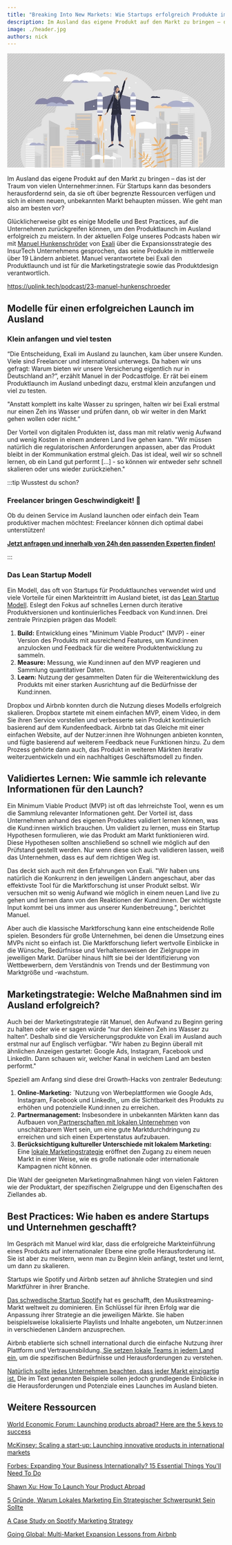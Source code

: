 ```yaml
---
title: "Breaking Into New Markets: Wie Startups erfolgreich Produkte im Ausland launchen"
description: Im Ausland das eigene Produkt auf den Markt zu bringen – das ist der Traum von vielen Unternehmer:innen. Für Startups kann das besonders herausfordernd sein, da sie oft über begrenzte Ressourcen verfügen und sich in einem neuen, unbekannten Markt behaupten müssen.
image: ./header.jpg
authors: nick
---
```


![](header.jpg)

Im Ausland das eigene Produkt auf den Markt zu bringen – das ist der Traum von vielen Unternehmer:innen. Für Startups kann das besonders herausfordernd sein, da sie oft über begrenzte Ressourcen verfügen und sich in einem neuen, unbekannten Markt behaupten müssen. Wie geht man also am besten vor?

<!--truncate-->

Glücklicherweise gibt es einige Modelle und Best Practices, auf die Unternehmen zurückgreifen können, um den Produktlaunch im Ausland erfolgreich zu meistern. In der aktuellen Folge unseres Podcasts haben wir mit [Manuel Hunkenschröder](https://www.linkedin.com/in/manuel-hunkenschr%C3%B6der-205562112/) von [Exali](https://www.exali.de/) über die Expansionsstrategie des InsurTech Unternehmens gesprochen, das seine Produkte in mittlerweile über 19 Ländern anbietet. Manuel verantwortete bei Exali den Produktlaunch und ist für die Marketingstrategie sowie das Produktdesign verantwortlich.

<emb>https://uplink.tech/podcast/23-manuel-hunkenschroeder</emb>

## Modelle für einen erfolgreichen Launch im Ausland

### Klein anfangen und viel testen

“Die Entscheidung, Exali im Ausland zu launchen, kam über unsere Kunden. Viele sind Freelancer und international unterwegs. Da haben wir uns gefragt: Warum bieten wir unsere Versicherung eigentlich nur in Deutschland an?”, erzählt Manuel in der Podcastfolge. Er rät bei einem Produktlaunch im Ausland unbedingt dazu, erstmal klein anzufangen und viel zu testen.

"Anstatt komplett ins kalte Wasser zu springen, halten wir bei Exali erstmal nur einen Zeh ins Wasser und prüfen dann, ob wir weiter in den Markt gehen wollen oder nicht.“

Der Vorteil von digitalen Produkten ist, dass man mit relativ wenig Aufwand und wenig Kosten in einem anderen Land live gehen kann. "Wir müssen natürlich die regulatorischen Anforderungen anpassen, aber das Produkt bleibt in der Kommunikation erstmal gleich. Das ist ideal, weil wir so schnell lernen, ob ein Land gut performt […] -  so können wir entweder sehr schnell skalieren oder uns wieder zurückziehen."

:::tip Wusstest du schon?

### Freelancer bringen Geschwindigkeit! 🚀

Ob du deinen Service im Ausland launchen oder einfach dein Team produktiver machen möchtest: Freelancer können dich optimal dabei unterstützen!

**[Jetzt anfragen und innerhalb von 24h den passenden Experten finden!](https://uplink.tech/#request)**

:::

### Das Lean Startup Modell

Ein Modell, das oft von Startups für Produktlaunches verwendet wird und viele Vorteile für einen Markteintritt im Ausland bietet, ist das [Lean Startup Modell](https://hbr.org/2013/05/why-the-lean-start-up-changes-everything). Eslegt den Fokus auf schnelles Lernen durch iterative Produktversionen und kontinuierliches Feedback von Kund:innen. Drei zentrale Prinzipien prägen das Modell:

1. **Build:** Entwicklung eines "Minimum Viable Product" (MVP) - einer Version des Produkts mit ausreichend Features, um Kund:innen anzulocken und Feedback für die weitere Produktentwicklung zu sammeln.
2. **Measure:** Messung, wie Kund:innen auf den MVP reagieren und Sammlung quantitativer Daten.
3. **Learn:** Nutzung der gesammelten Daten für die Weiterentwicklung des Produkts mit einer starken Ausrichtung auf die Bedürfnisse der Kund:innen.

Dropbox und Airbnb konnten durch die Nutzung dieses Modells erfolgreich skalieren. Dropbox startete mit einem einfachen MVP, einem Video, in dem Sie ihren Service vorstellen und verbesserte sein Produkt kontinuierlich basierend auf dem Kundenfeedback. Airbnb tat das Gleiche mit einer einfachen Website, auf der Nutzer:innen ihre Wohnungen anbieten konnten, und fügte basierend auf weiterem Feedback neue Funktionen hinzu. Zu dem Prozess gehörte dann auch, das Produkt in weiteren Märkten iterativ weiterzuentwickeln und ein nachhaltiges Geschäftsmodell zu finden.

## Validiertes Lernen: Wie sammle ich relevante Informationen für den Launch?

Ein Minimum Viable Product (MVP) ist oft das lehrreichste Tool, wenn es um die Sammlung relevanter Informationen geht. Der Vorteil ist, dass Unternehmen anhand des eigenen Produktes validiert lernen können, was die Kund:innen wirklich brauchen. Um validiert zu lernen, muss ein Startup Hypothesen formulieren, wie das Produkt am Markt funktionieren wird. Diese Hypothesen sollten anschließend so schnell wie möglich auf den Prüfstand gestellt werden. Nur wenn diese sich auch validieren lassen, weiß das Unternehmen, dass es auf dem richtigen Weg ist.

Das deckt sich auch mit den Erfahrungen von Exali. "Wir haben uns natürlich die Konkurrenz in den jeweiligen Ländern angeschaut, aber das effektivste Tool für die Marktforschung ist unser Produkt selbst. Wir versuchen mit so wenig Aufwand wie möglich in einem neuen Land live zu gehen und lernen dann von den Reaktionen der Kund:innen. Der wichtigste Input kommt bei uns immer aus unserer Kundenbetreuung.", berichtet Manuel.

Aber auch die klassische Marktforschung kann eine entscheidende Rolle spielen. Besonders für große Unternehmen, bei denen die Umsetzung eines MVPs nicht so einfach ist. Die Marktforschung liefert wertvolle Einblicke in die Wünsche, Bedürfnisse und Verhaltensweisen der Zielgruppe im jeweiligen Markt. Darüber hinaus hilft sie bei der Identifizierung von Wettbewerbern, dem Verständnis von Trends und der Bestimmung von Marktgröße und -wachstum.

## Marketingstrategie: Welche Maßnahmen sind im Ausland erfolgreich?

Auch bei der Marketingstrategie rät Manuel, den Aufwand zu Beginn gering zu halten oder wie er sagen würde “nur den kleinen Zeh ins Wasser zu halten”. Deshalb sind die Versicherungsprodukte von Exali im Ausland auch erstmal nur auf Englisch verfügbar. "Wir haben zu Beginn überall mit ähnlichen Anzeigen gestartet: Google Ads, Instagram, Facebook und LinkedIn. Dann schauen wir, welcher Kanal in welchem Land am besten performt."

Speziell am Anfang sind diese drei Growth-Hacks von zentraler Bedeutung:

1. **Online-Marketing:** ´Nutzung von Werbeplattformen wie Google Ads, Instagram, Facebook und LinkedIn,, um die Sichtbarkeit des Produkts zu erhöhen und potenzielle Kund:innen zu erreichen.
2. **Partnermanagement:** Insbesondere in unbekannten Märkten kann das Aufbauen von[ Partnerschaften mit lokalen Unternehmen](https://www.forbes.com/sites/forbesbusinesscouncil/2022/05/10/expanding-your-business-internationally-15-essential-things-youll-need-to-do/?sh=503d526e2fa1) von unschätzbarem Wert sein, um eine gute Marktdurchdringung zu erreichen und sich einen Expertenstatus aufzubauen.
3. **Berücksichtigung kultureller Unterschiede mit lokalem Marketing:** Eine [lokale Marketingstrategie](https://marketsplash.com/de/lokales-marketing/) eröffnet den Zugang zu einem neuen Markt in einer Weise, wie es große nationale oder internationale Kampagnen nicht können.

Die Wahl der geeigneten Marketingmaßnahmen hängt von vielen Faktoren wie der Produktart, der spezifischen Zielgruppe und den Eigenschaften des Ziellandes ab.

## Best Practices: Wie haben es andere Startups und Unternehmen geschafft?

Im Gespräch mit Manuel wird klar, dass die erfolgreiche Markteinführung eines Produkts auf internationaler Ebene eine große Herausforderung ist. Sie ist aber zu meistern, wenn man zu Beginn klein anfängt, testet und lernt, um dann zu skalieren.

Startups wie Spotify und Airbnb setzen auf ähnliche Strategien und sind Marktführer in ihrer Branche.

[Das schwedische Startup Spotify](https://www.simplilearn.com/tutorials/marketing-case-studies-tutorial/spotify-marketing-strategy#marketing_strategy_of_spotify) hat es geschafft, den Musikstreaming-Markt weltweit zu dominieren. Ein Schlüssel für ihren Erfolg war die Anpassung ihrer Strategie an die jeweiligen Märkte. Sie haben beispielsweise lokalisierte Playlists und Inhalte angeboten, um Nutzer:innen in verschiedenen Ländern anzusprechen.

Airbnb etablierte sich schnell international durch die einfache Nutzung ihrer Plattform und Vertrauensbildung.[ Sie setzen lokale Teams in jedem Land ein](https://www.getblend.com/blog/global-multi-market-expansion-lessons-from-airbnb/), um die spezifischen Bedürfnisse und Herausforderungen zu verstehen.

[Natürlich sollte jedes Unternehmen beachten, dass jeder Markt einzigartig ist.](https://www.mckinsey.com/~/media/McKinsey/Business%20Functions/McKinsey%20Digital/Our%20Insights/Scaling%20a%20start%20up/Scaling-a-start-up-Launching-innovative-products-in-international-markets.pdf) Die im Text genannten Beispiele sollen jedoch grundlegende Einblicke in die Herausforderungen und Potenziale eines Launches im Ausland bieten.

## Weitere Ressourcen

[World Economic Forum: Launching products abroad? Here are the 5 keys to success](https://www.weforum.org/agenda/2017/11/launching-products-abroad-here-are-the-5-keys-to-success/)

[McKinsey: Scaling a start-up: Launching innovative products in international markets](https://www.mckinsey.com/~/media/McKinsey/Business%20Functions/McKinsey%20Digital/Our%20Insights/Scaling%20a%20start%20up/Scaling-a-start-up-Launching-innovative-products-in-international-markets.pdf)

[Forbes: Expanding Your Business Internationally? 15 Essential Things You'll Need To Do](https://www.forbes.com/sites/forbesbusinesscouncil/2022/05/10/expanding-your-business-internationally-15-essential-things-youll-need-to-do/?sh=503d526e2fa1)

[Shawn Xu: How To Launch Your Product Abroad](https://www.linkedin.com/pulse/how-launch-your-product-abroad-shawn-xu/?trk=portfolio_article-card_title)

[5 Gründe, Warum Lokales Marketing Ein Strategischer Schwerpunkt Sein Sollte](https://marketsplash.com/de/lokales-marketing/)

[A Case Study on Spotify Marketing Strategy](https://www.simplilearn.com/tutorials/marketing-case-studies-tutorial/spotify-marketing-strategy#marketing_strategy_of_spotify)

[Going Global: Multi-Market Expansion Lessons from Airbnb](https://www.getblend.com/blog/global-multi-market-expansion-lessons-from-airbnb/)
